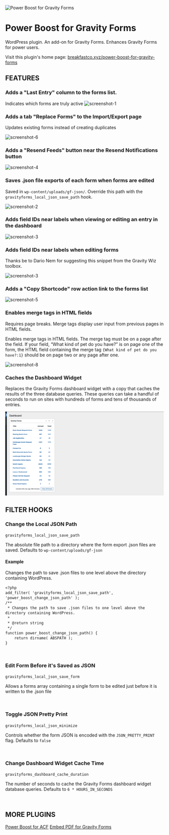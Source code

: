 ![Power Boost for Gravity Forms](assets/banner-1544x500.jpg)

# Power Boost for Gravity Forms

WordPress plugin. An add-on for Gravity Forms. Enhances Gravity Forms for power users.

Visit this plugin's home page: [breakfastco.xyz/power-boost-for-gravity-forms](https://breakfastco.xyz/power-boost-for-gravity-forms/)

## FEATURES

### Adds a "Last Entry" column to the forms list.

Indicates which forms are truly active   ![screenshot-1](assets/screenshot-1.png)

### Adds a tab "Replace Forms" to the Import/Export page

Updates existing forms instead of creating duplicates

   ![screenshot-6](assets/screenshot-6.png)

### Adds a "Resend Feeds" button near the Resend Notifications button

![screenshot-4](assets/screenshot-4.png)

### Saves .json file exports of each form when forms are edited

Saved in `wp-content/uploads/gf-json/`. Override this path with the `gravityforms_local_json_save_path` hook.

   ![screenshot-2](assets/screenshot-2.png)

### Adds field IDs near labels when viewing or editing an entry in the dashboard

   ![screenshot-3](assets/screenshot-3.png)

### Adds field IDs near labels when editing forms

Thanks be to Dario Nem for suggesting this snippet from the Gravity Wiz toolbox.

![screenshot-3](assets/screenshot-7.png)

### Adds a "Copy Shortcode" row action link to the forms list

![screenshot-5](assets/screenshot-5.png)

### Enables merge tags in HTML fields

Requires page breaks. Merge tags display user input from previous pages in HTML fields.

Enables merge tags in HTML fields. The merge tag must be on a page after the field. If your field, “What kind of pet do you have?” is on page one of the form, the HTML field containing the merge tag `{What kind of pet do you have?:1}` should be on page two or any page after one.

![screenshot-8](assets/screenshot-8.png)

### Caches the Dashboard Widget

Replaces the Gravity Forms dashboard widget with a copy that caches the results of the three database queries. These queries can take a handful of seconds to run on sites with hundreds of forms and tens of thousands of entries.

![screenshot-9](assets/screenshot-9.png)

## FILTER HOOKS

### Change the Local JSON Path

`gravityforms_local_json_save_path`

The absolute file path to a directory where the form export .json files are saved. Defaults to `wp-content/uploads/gf-json`

#### Example

Changes the path to save .json files to one level above the directory containing WordPress.

```
<?php
add_filter( 'gravityforms_local_json_save_path', 'power_boost_change_json_path' );
/**
 * Changes the path to save .json files to one level above the directory containing WordPress.
 *
 * @return string
 */
function power_boost_change_json_path() {
	return dirname( ABSPATH );
}

```

&nbsp;

### Edit Form Before it's Saved as JSON

`gravityforms_local_json_save_form`

Allows a forms array containing a single form to be edited just before it is written to the .json file

&nbsp;

### Toggle JSON Pretty Print

`gravityforms_local_json_minimize`

Controls whether the form JSON is encoded with the `JSON_PRETTY_PRINT` flag. Defaults to `false`

&nbsp;

### Change Dashboard Widget Cache Time

`gravityforms_dashboard_cache_duration`

The number of seconds to cache the Gravity Forms dashboard widget database queries. Defaults to `6 * HOURS_IN_SECONDS`

&nbsp;

## MORE PLUGINS

[Power Boost for ACF](https://github.com/csalzano/power-boost-acf)
[Embed PDF for Gravity Forms](https://wordpress.org/plugins/embed-pdf-gravityforms/)

